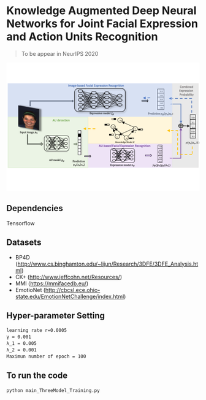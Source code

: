 # Knowledge Augmented Deep Neural Networks for Joint Facial Expression and Action Units Recognition
> To be appear in NeurIPS 2020

![](Overview.png)

## Dependencies

Tensorflow


## Datasets
* BP4D (<http://www.cs.binghamton.edu/~lijun/Research/3DFE/3DFE_Analysis.html>)
* CK+ (http://www.jeffcohn.net/Resources/)
* MMI (https://mmifacedb.eu/)
* EmotioNet (http://cbcsl.ece.ohio-state.edu/EmotionNetChallenge/index.html)

## Hyper-parameter Setting
```sh
learning rate r=0.0005
γ = 0.001
λ_1 = 0.005
λ_2 = 0.001
Maximun number of epoch = 100
```

## To run the code
```sh
python main_ThreeModel_Training.py
```




